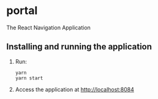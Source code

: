 # portal

The React Navigation Application

## Installing and running the application

1. Run:

    ```shell script
    yarn
    yarn start
    ```

2. Access the application at <http://localhost:8084>
